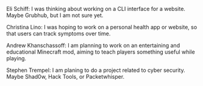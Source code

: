 Eli Schiff: I was thinking about working on a CLI interface for a website. Maybe Grubhub, but I am not sure yet.

Christina Lino: I was hoping to work on a personal health app or website,
so that users can track symptoms over time. 

Andrew Khanschassoff: I am planning to work on an entertaining and educational Minecraft mod,
aiming to teach players something useful while playing.

Stephen Trempel: I am planing to do a project related to cyber security. Maybe Shad0w, Hack Tools, or Packetwhisper.
